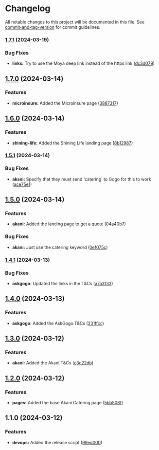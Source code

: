 # Changelog

All notable changes to this project will be documented in this file. See [commit-and-tag-version](https://github.com/absolute-version/commit-and-tag-version) for commit guidelines.

### [1.7.1](https://github.com/ask-gogo/public/compare/v1.7.0...v1.7.1) (2024-03-19)


### Bug Fixes

* **links:** Try to use the Moya deep link instead of the https link ([dc3d079](https://github.com/ask-gogo/public/commit/dc3d079ac7194e12afb2fa7a4853b0c47e823e11))

## [1.7.0](https://github.com/ask-gogo/public/compare/v1.6.0...v1.7.0) (2024-03-14)


### Features

* **microinsure:** Added the Microinsure page ([3887317](https://github.com/ask-gogo/public/commit/388731749496bc57768e7ac793464b231565f15b))

## [1.6.0](https://github.com/ask-gogo/public/compare/v1.5.1...v1.6.0) (2024-03-14)


### Features

* **shining-life:** Added the Shining Life landing page ([8b12987](https://github.com/ask-gogo/public/commit/8b12987d3a8accd2621d9d0020ead0be67ad2150))

### [1.5.1](https://github.com/ask-gogo/public/compare/v1.5.0...v1.5.1) (2024-03-14)


### Bug Fixes

* **akani:** Specify that they must send 'catering' to Gogo for this to work ([ace75e1](https://github.com/ask-gogo/public/commit/ace75e1e8399e876598d1110af555ccc89f76ef5))

## [1.5.0](https://github.com/ask-gogo/public/compare/v1.4.1...v1.5.0) (2024-03-14)


### Features

* **akani:** Added the landing page to get a quote ([04a40b7](https://github.com/ask-gogo/public/commit/04a40b795ae87134b251f1445481e1aa9370ce85))


### Bug Fixes

* **akani:** Just use the catering keyword ([0ef075c](https://github.com/ask-gogo/public/commit/0ef075c3241a0ac16a54c215fe71baf7ed44faca))

### [1.4.1](https://github.com/ask-gogo/public/compare/v1.4.0...v1.4.1) (2024-03-13)


### Bug Fixes

* **askgogo:** Updated the links in the T&Cs ([a7a3133](https://github.com/ask-gogo/public/commit/a7a313383df8c9c8abfd307e16501e6a95403a24))

## [1.4.0](https://github.com/ask-gogo/public/compare/v1.3.0...v1.4.0) (2024-03-13)


### Features

* **askgogo:** Added the AskGogo T&Cs ([231ffcc](https://github.com/ask-gogo/public/commit/231ffcca6747666f731be42b03ec6771bcaeba19))

## [1.3.0](https://github.com/entrostat/ag-public/compare/v1.2.0...v1.3.0) (2024-03-12)


### Features

* **akani:** Added the Akani T&Cs ([c3c22db](https://github.com/entrostat/ag-public/commit/c3c22db2c8a33416f9a49bb5b28c51a08b6c4c39))

## [1.2.0](https://github.com/entrostat/ag-public/compare/v1.1.0...v1.2.0) (2024-03-12)


### Features

* **pages:** Added the base Akani Catering page ([5bb508f](https://github.com/entrostat/ag-public/commit/5bb508f967ec5837301cfaef8ba88cebc42d46b4))

## 1.1.0 (2024-03-12)


### Features

* **devops:** Added the release script ([99ed000](https://github.com/entrostat/ag-public/commit/99ed0003fd0ce77b2420bade8d91e5b9846a81f1))
